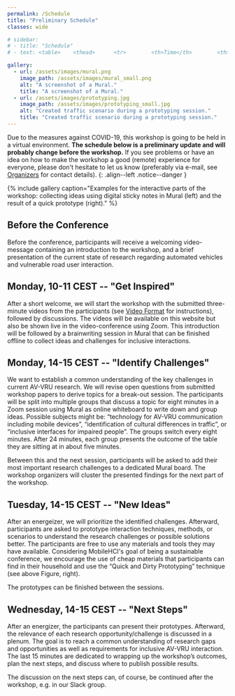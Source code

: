 ```yaml
---
permalink: /Schedule
title: "Preliminary Schedule"
classes: wide

# sidebar: 
# - title: "Schedule"
# - text: <table>    <thead>      <tr>        <th>Time</th>        <th>Topic</th>      </tr>    </thead>    <tbody>      <tr>        <td>09:00</td>        <td>Opening</td>      </tr>      <tr>        <td>09:15</td>        <td>Overview on eHMIs</td>      </tr>      <tr>        <td>09:30</td>        <td>Paper Presentations</td>      </tr>      <tr>        <td>10:30</td>        <td><strong>Morning Break</strong></td>      </tr>      <tr>        <td>10:50</td>        <td>World Café</td>      </tr>      <tr>        <td>11:50</td>        <td>Presentations</td>      </tr>      <tr>        <td>12:35</td>        <td>Research Challenges</td>      </tr>      <tr>        <td>12:50</td>        <td><strong>Lunch Break</strong></td>      </tr>      <tr>        <td>13:50</td>        <td>Discussion</td>      </tr>      <tr>        <td>14:10</td>        <td>Prototyping</td>      </tr>      <tr>        <td>15:00</td>        <td>Presentations</td>      </tr>      <tr>        <td>15:30</td>        <td><strong>Afternoon Break</strong></td>      </tr>      <tr>        <td>15:50</td>        <td>Results</td>      </tr>      <tr>        <td>16:05</td>        <td>Plenum Discussion</td>      </tr>      <tr>        <td>16:30</td>        <td>Wrap-Up</td>      </tr>      <tr>        <td>17:00</td>        <td><strong>End.</strong></td>      </tr>    </tbody>  </table>

gallery:
  - url: /assets/images/mural.png
    image_path: /assets/images/mural_small.png
    alt: "A screenshot of a Mural."
    title: "A screenshot of a Mural."
  - url: /assets/images/prototyping.jpg
    image_path: /assets/images/prototyping_small.jpg
    alt: "Created traffic scenario during a prototyping session."
    title: "Created traffic scenario during a prototyping session."
---
```


Due to the measures against COVID-19, this workshop is going to be held in a virtual environment. 
**The schedule below is a preliminary update and will probably change before the workshop.** 
If you see problems or have an idea on how to make the workshop a good (remote) experience for everyone, please don't hesitate to let us know (preferably via e-mail, see [Organizers](/Organizers) for contact details). 
{: .align--left .notice--danger  }

<!-- {% include figure image_path="/assets/images/morningcafe.jpg" alt="A snapshot of a table during a World Café." caption="A snapshot of a table during a World Café." %} -->

{% include gallery caption="Examples for the interactive parts of the workshop: collecting ideas using digital sticky notes in Mural (left) and the result of a quick prototype (right)." %}

## Before the Conference
<!-- To this end, there are presentations, hands-on activities, and group discussions planned.  -->
Before the conference, participants will receive a welcoming video-message containing an introduction to the workshop, and a brief presentation of the current state of research regarding automated vehicles and vulnerable road user interaction. 

## Monday, 10-11 CEST -- "Get Inspired" <span id="slot1"></span>

After a short welcome, we will start the workshop with the submitted three-minute videos from the participants (see [Video Format](/Participate#video-format) for instructions), followed by discussions. 
The videos will be available on this website but also be shown live in the video-conference using Zoom. 
This introduction will be followed by a brainwriting session in Mural that can be finished offline to collect ideas and challenges for inclusive interactions. 
<script>
  customUtcToLocalTime("2020-10-05 10:00 UTC+2","slot1");
</script>

## Monday, 14-15 CEST -- "Identify Challenges" <span id="slot2" ></span>
We want to establish a common understanding of the key challenges in current AV-VRU research. We will revise open questions from submitted workshop papers to derive topics for a break-out session. The participants will be split into multiple groups that discuss a topic for eight minutes in a Zoom session using Mural as online whiteboard to write down and group ideas. Possible subjects might be: “technology for AV-VRU communication including mobile devices”, “identification of cultural differences in traffic”, or “inclusive interfaces for impaired people”. The groups switch every eight minutes. After 24 minutes, each group presents the outcome of the table they are sitting at in about five minutes. 

Between this and the next session, participants will be asked to add their most important research challenges to a dedicated Mural board. The workshop organizers will cluster the presented findings for the next part of the workshop.
<script>
  customUtcToLocalTime("2020-10-05 14:00 UTC+2","slot2");
</script>

## Tuesday, 14-15 CEST -- "New Ideas" <span id="slot3"></span>
After an energeizer, we will prioritize the identified challenges. 
Afterward, participants are asked to prototype interaction techniques, methods, or scenarios to understand the research challenges or possible solutions better. 
The participants are free to use any materials and tools they may have available. 
Considering MobileHCI's goal of being a sustainable conference, we encourage the use of cheap materials that participants can find in their household and use the “Quick and Dirty Prototyping” technique (see above Figure, right). 

The prototypes can be finished between the sessions. 
<script>
  customUtcToLocalTime("2020-10-06 14:00 UTC+2","slot3");
</script>

## Wednesday, 14-15 CEST -- "Next Steps" <span id="slot4" ></span>
After an energizer, the participants can present their prototypes. 
Afterward, the relevance of each research opportunity/challenge is discussed in a plenum. 
The goal is to reach a common understanding of research gaps and opportunities as well as requirements for inclusive AV-VRU interaction. 
The last 15 minutes are dedicated to wrapping up the workshop’s outcomes, plan the next steps, and discuss where to publish possible results. 

The discussion on the next steps can, of course, be continued after the workshop, e.g. in our Slack group. 
<script>
  customUtcToLocalTime("2020-10-07 14:00 UTC+2","slot4");
</script>
